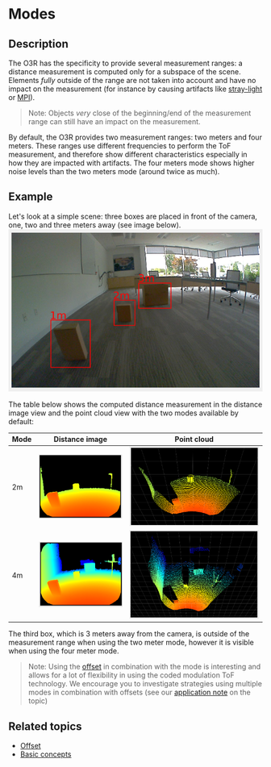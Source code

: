 # Modes

## Description

The O3R has the specificity to provide several measurement ranges: a distance measurement is computed only for a subspace of the scene. Elements *fully* outside of the range are not taken into account and have no impact on the measurement (for instance by causing artifacts like [stray-light](../Filter/strayLight.md) or [MPI](INSERT-LINK)).

>Note: Objects *very* close of the beginning/end of the measurement range can still have an impact on the measurement.

By default, the O3R provides two measurement ranges: two meters and four meters. These ranges use different frequencies to perform the ToF measurement, and therefore show different characteristics especially in how they are impacted with artifacts. The four meters mode shows higher noise levels than the two meters mode (around twice as much).

## Example

Let's look at a simple scene: three boxes are placed in front of the camera, one, two and three meters away (see image below).
![RGB view of the scene](resources/modes_scene.png)

The table below shows the computed distance measurement in the distance image view and the point cloud view with the two modes available by default:

| Mode| Distance image| Point cloud|
|--|--|--|
| 2m| ![Distance image for the two meter mode](resources/2m_mode_distance.png)| ![Point cloud for the two meter mode](resources/2m_mode_cloud.png)|
| 4m| ![Distance image for the four meter mode](resources/4m_mode_distance.png)| ![Point cloud for the four meter mode](resources/4m_mode_cloud.png)|

The third box, which is 3 meters away from the camera, is outside of the measurement range when using the two meter mode, however it is visible when using the four meter mode.

> Note: Using the [offset](offset.md) in combination with the mode is interesting and allows for a lot of flexibility in using the coded modulation ToF technology. We encourage you to investigate strategies using multiple modes in combination with offsets (see our [application note](INSERT-LINK) on the topic)

## Related topics
+ [Offset](offset.md)
+ [Basic concepts](../basicConcepts.md)
